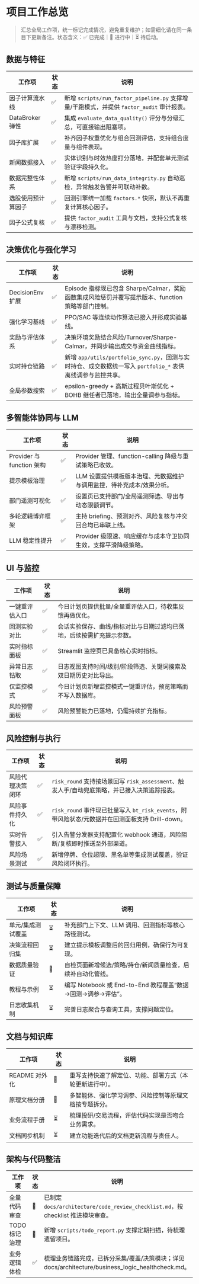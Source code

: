 # 项目工作总览

> 汇总全局工作项，统一标记完成情况，避免重复维护；如需细化请在同一条目下更新备注。状态含义：✅ 已完成｜🔄 进行中｜⏳ 待启动。

## 数据与特征

| 工作项 | 状态 | 说明 |
| --- | --- | --- |
| 因子计算流水线 | ✅ | 新增 `scripts/run_factor_pipeline.py` 支撑增量/干跑模式，并提供 `factor_audit` 审计报表。 |
| DataBroker 弹性 | ✅ | 集成 `evaluate_data_quality()` 评分与分级汇总，可直接输出阻塞项。 |
| 因子库扩展 | ✅ | 补齐因子权重优化与组合回测评估，支持组合度量与组件表现。 |
| 新闻数据接入 | ✅ | 实体识别与时效热度打分落地，并配套单元测试验证字段持久化。 |
| 数据完整性体系 | ✅ | 新增 `scripts/run_data_integrity.py` 自动巡检，异常触发告警并可联动补数。 |
| 选股使用预计算因子 | ✅ | 回测引擎统一加载 `factors.*` 快照，默认不再重复计算核心因子。 |
| 因子公式复核 | ✅ | 提供 `factor_audit` 工具与文档，支持公式复核与漂移检测。 |

## 决策优化与强化学习

| 工作项 | 状态 | 说明 |
| --- | --- | --- |
| DecisionEnv 扩展 | ✅ | Episode 指标现已包含 Sharpe/Calmar，奖励函数集成风险惩罚并覆写提示版本、function 策略等部门控制。 |
| 强化学习基线 | ✅ | PPO/SAC 等连续动作算法已接入并形成实验基线。 |
| 奖励与评估体系 | ✅ | 决策环境奖励结合风险/Turnover/Sharpe-Calmar，并同步输出成交与资金曲线指标。 |
| 实时持仓链路 | ✅ | 新增 `app/utils/portfolio_sync.py`，回测与实时持仓、成交数据统一写入 `portfolio_*` 表供离线调参与监控共享。 |
| 全局参数搜索 | ✅ | epsilon-greedy + 高斯过程贝叶斯优化 + BOHB 继任者已落地，输出全量调参与指标。 |

## 多智能体协同与 LLM

| 工作项 | 状态 | 说明 |
| --- | --- | --- |
| Provider 与 function 架构 | ✅ | Provider 管理、function-calling 降级与重试策略已收敛。 |
| 提示模板治理 | ✅ | LLM 设置提供模板版本治理、元数据维护与调用监控，待补充成本/效果分析。 |
| 部门遥测可视化 | ✅ | 设置页已支持部门/全局遥测筛选、导出与动态限额调节。 |
| 多轮逻辑博弈框架 | ✅ | 主持 briefing、预测对齐、风险复核与冲突回合均已串联上线。 |
| LLM 稳定性提升 | ✅ | Provider 级限速、响应缓存与成本守卫协同生效，支撑平滑降级策略。 |

## UI 与监控

| 工作项 | 状态 | 说明 |
| --- | --- | --- |
| 一键重评估入口 | ✅ | 今日计划页提供批量/全量重评估入口，待收集反馈再做优化。 |
| 回测实验对比 | ✅ | 会话实验保存、曲线/指标对比与日期过滤均已落地，后续按需扩充提示参数。 |
| 实时指标面板 | ✅ | Streamlit 监控页已具备核心实时指标。 |
| 异常日志钻取 | ✅ | 日志视图支持时间/级别/阶段筛选、关键词搜索及双日期历史对比导出。 |
| 仅监控模式 | ✅ | 今日计划页新增监控模式一键重评估，预览策略而不写入数据库。 |
| 风险预警面板 | ✅ | 风险预警能力已落地，仍需持续扩充指标。 |

## 风险控制与执行

| 工作项 | 状态 | 说明 |
| --- | --- | --- |
| 风险代理决策闭环 | ✅ | `risk_round` 支持按场景回写 `risk_assessment`、触发人手/自动兜底策略，并已接入决策追踪报表。 |
| 风险事件持久化 | ✅ | `risk_round` 事件现已批量写入 `bt_risk_events`，附带风险状态/元数据并在回测面板支持 Drill-down。 |
| 实时告警接入 | ✅ | 引入告警分发器支持配置化 webhook 通道，风险阻断/复核即时推送至外部渠道。 |
| 风险场景测试 | ✅ | 新增停牌、仓位超限、黑名单等集成测试覆盖，验证风险闭环执行。 |

## 测试与质量保障

| 工作项 | 状态 | 说明 |
| --- | --- | --- |
| 单元/集成测试覆盖 | ⏳ | 补充部门上下文、LLM 调用、回测指标等核心路径测试。 |
| 决策流程回归集 | ⏳ | 建立提示模板调整后的回归用例，确保行为可复现。 |
| 数据质量验证 | 🔄 | 自检页面新增候选/策略/持仓/新闻质量检查，后续补自动化管线。 |
| 教程与示例 | ⏳ | 编写 Notebook 或 End-to-End 教程覆盖“数据→回测→调参→评估”。 |
| 日志收集机制 | ⏳ | 完善日志聚合与查询工具，支撑问题定位。 |

## 文档与知识库

| 工作项 | 状态 | 说明 |
| --- | --- | --- |
| README 对外化 | 🔄 | 重写支持快速了解定位、功能、部署方式（本轮更新进行中）。 |
| 原理文档分册 | 🔄 | 多智能体、强化学习调参、风险控制等原理文档按专题拆分。 |
| 业务流程手册 | ⏳ | 梳理投研/交易流程，评估代码实现是否吻合业务需求。 |
| 文档同步机制 | ⏳ | 建立功能迭代后的文档更新流程与责任人。 |

## 架构与代码整洁

| 工作项 | 状态 | 说明 |
| --- | --- | --- |
| 全量代码审查 | 🔄 | 已制定 `docs/architecture/code_review_checklist.md`，按 checklist 推进模块审查。 |
| TODO 标记治理 | 🔄 | 新增 `scripts/todo_report.py` 支撑定期扫描，待梳理遗留项目。 |
| 业务逻辑体检 | ✅ | 梳理业务链路完成，已拆分采集/覆盖/决策模块；详见 docs/architecture/business_logic_healthcheck.md。 |
